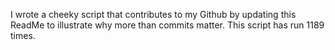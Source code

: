 I wrote a cheeky script that contributes to my Github by updating this ReadMe to illustrate why more than commits matter. This script has run 1189 times.